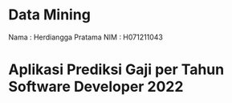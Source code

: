 # Data Mining

<p>
Nama    : Herdiangga Pratama
NIM     : H071211043
</p>

# Aplikasi Prediksi Gaji per Tahun Software Developer 2022

